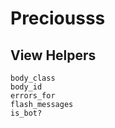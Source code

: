 Preciousss
==========

View Helpers
------------

    body_class
    body_id
    errors_for
    flash_messages
    is_bot?